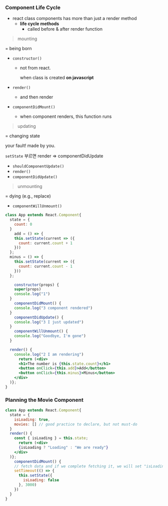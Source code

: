 ### Component Life Cycle

- react class components has more than just a render method
  - **life cycle methods**
    - called before & after render function

> mounting

= being born

- `constructor()`

  - not from react. 

    when class is created **on javascript**
  
- `render()`

  - and then render

- `componentDidMount()`

  - when component renders, this function runs

> updating

= changing state

your fault! made by you.

`setState` 부르면 render => componentDidUpdate

- `shouldComponentUpdate()`
- `render()`
- `componentDidUpdate()`

> unmounting

= dying (e.g., replace)

- `componentWillUnmount()`





```jsx
class App extends React.Component{
  state = {
    count: 0
  }
	add = () => {
    this.setState(current => ({
      count: current.count + 1
    }))
  };
  minus = () => {
    this.setState(current => ({
      count: current.count - 1
    }))
  };

	constructor(props) {
    super(props)
    console.log("1")
  }
	componentDidMount() {
    console.log("3 component rendered")
  }
	componentDidUpdate() {
    console.log("3 I just updated")
  }
	componentWillUnmount() {
    console.log("Goodbye, I'm gone")
  }

  render() {
  	console.log("2 I am rendering")
	  return (<div>
      <h1>The number is {this.state.count}</h1>
      <button onClick={this.add}>Add</button>
      <button onClick={this.minus}>Minus</button>
    </div>
  )};
}
```



### Planning the Movie Component

```jsx
class App extends React.Component{
  state = {
    isLoading: true,
    movies: [] // good practice to declare, but not must-do
  }
  render() {
    const { isLoading } = this.state;
	  return (<div>
      {isLoading ? "Loading" : "We are ready"}
    </div>
  )};
	componentDidMount() {
    // fetch data and if we complete fetching it, we will set "isLoading" to false and render again
    setTimeout(() => {
      this.setState({
        isLoading: false
      }, 3000)
    })
  }
}
```





